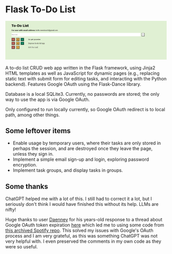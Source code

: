 # Flask To-Do List

![A Screenshot of To-Do App](/images/tasks-screenshot.png)

A to-do list CRUD web app written in the Flask framework, using Jinja2 HTML templates as well as JavaScript for dynamic pages (e.g., replacing static text with submit form for editing tasks, and interacting with the Python backend). Features Google OAuth using the Flask-Dance library.

Database is a local SQLite3. Currently, no passwords are stored; the only way to use the app is via Google OAuth.

Only configured to run locally currently, so Google OAuth redirect is to local path, among other things.


## Some leftover items

* Enable usage by temporary users, where their tasks are only stored in perhaps the session, and are destroyed once they leave the page, unless they sign in.
* Implement a simple email sign-up and login, exploring password encryption.
* Implement task groups, and display tasks in groups.


## Some thanks

ChatGPT helped me with a lot of this. I still had to correct it a lot, but I seriously don't think I would have finished this without its help. LLMs are nifty!

Huge thanks to user [Daenney](https://github.com/daenney) for his years-old response to a thread about Google OAuth token expiration [here](https://github.com/singingwolfboy/flask-dance/issues/143) which led me to using some code from [this archived Spotify repo](https://github.com/spotify/gimme/blob/master/gimme/views.py#L52-L94). This solved my issues with Google's OAuth process and I am very grateful, as this was something ChatGPT was not very helpful with. I even preserved the comments in my own code as they were so useful.
